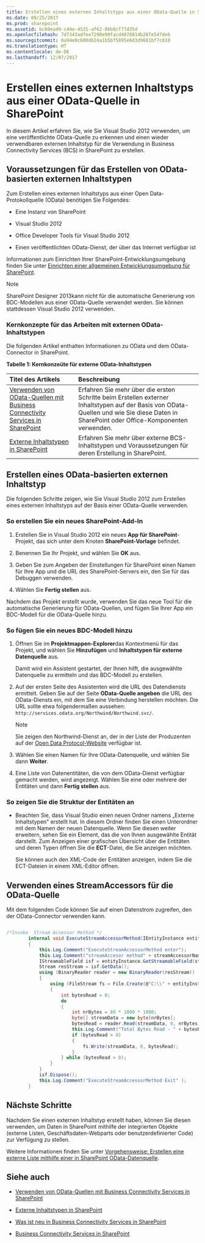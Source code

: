 ```yaml
---
title: Erstellen eines externen Inhaltstyps aus einer OData-Quelle in SharePoint
ms.date: 09/25/2017
ms.prod: sharepoint
ms.assetid: bc60ea49-c44e-4531-af62-06b8cf77d35d
ms.openlocfilehash: 7d7343adfee7290e99facd4076814b287e547deb
ms.sourcegitcommit: 0a94e0c600db24a1b5bf5895e6d3d9681bf7c810
ms.translationtype: HT
ms.contentlocale: de-DE
ms.lasthandoff: 12/07/2017
---
```

# <a name="create-an-external-content-type-from-an-odata-source-in-sharepoint"></a>Erstellen eines externen Inhaltstyps aus einer OData-Quelle in SharePoint

In diesem Artikel erfahren Sie, wie Sie Visual Studio 2012 verwenden, um eine veröffentlichte OData-Quelle zu erkennen und einen wieder verwendbaren externen Inhaltstyp für die Verwendung in Business Connectivity Services (BCS) in SharePoint zu erstellen.

## <a name="prerequisites-for-creating-odata-based-external-content-types"></a>Voraussetzungen für das Erstellen von OData-basierten externen Inhaltstypen
<a name="bkmk_Prerequisites"> </a>

Zum Erstellen eines externen Inhaltstyps aus einer Open Data-Protokollquelle (OData) benötigen Sie Folgendes:
  
    
    

- Eine Instanz von SharePoint
    
  
- Visual Studio 2012
    
  
- Office Developer Tools für Visual Studio 2012
    
  
- Einen veröffentlichten OData-Dienst, der über das Internet verfügbar ist
    
  
Informationen zum Einrichten Ihrer SharePoint-Entwicklungsumgebung finden Sie unter  [Einrichten einer allgemeinen Entwicklungsumgebung für SharePoint](set-up-a-general-development-environment-for-sharepoint.md).
  
> [!NOTE]
> SharePoint Designer 2013kann nicht für die automatische Generierung von BDC-Modellen aus einer OData-Quelle verwendet werden. Sie können stattdessen Visual Studio 2012 verwenden. 
  
    
    


### <a name="core-concepts-for-working-with-odata-external-content-types"></a>Kernkonzepte für das Arbeiten mit externen OData-Inhaltstypen

Die folgenden Artikel enthalten Informationen zu OData und dem OData-Connector in SharePoint.
  
    
    

**Tabelle 1: Kernkonzeüte für externe OData-Inhaltstypen**


|**Titel des Artikels**|**Beschreibung**|
|:-----|:-----|
| [Verwenden von OData-Quellen mit Business Connectivity Services in SharePoint](using-odata-sources-with-business-connectivity-services-in-sharepoint.md) <br/> |Erfahren Sie mehr über die ersten Schritte beim Erstellen externer Inhaltstypen auf der Basis von OData-Quellen und wie Sie diese Daten in SharePoint oder Office-Komponenten verwenden.  <br/> |
| [Externe Inhaltstypen in SharePoint](external-content-types-in-sharepoint.md) <br/> |Erfahren Sie mehr über externe BCS-Inhaltstypen und Voraussetzungen für deren Erstellung in SharePoint.  <br/> |
   

## <a name="create-an-odata-based-external-content-type"></a>Erstellen eines OData-basierten externen Inhaltstyp
<a name="bkmk_CreatingODataECT"> </a>

Die folgenden Schritte zeigen, wie Sie Visual Studio 2012 zum Erstellen eines externen Inhaltstyps auf der Basis einer OData-Quelle verwenden.
  
    
    

### <a name="to-create-a-new-sharepoint-add-in"></a>So erstellen Sie ein neues SharePoint-Add-In


1. Erstellen Sie in Visual Studio 2012 ein neues **App für SharePoint**-Projekt, das sich unter dem Knoten **SharePoint-Vorlage** befindet.
    
  
2. Benennen Sie Ihr Projekt, und wählen Sie **OK** aus.
    
  
3. Geben Sie zum Angeben der Einstellungen für SharePoint einen Namen für Ihre App und die URL des SharePoint-Servers ein, den Sie für das Debuggen verwenden.
    
  
4. Wählen Sie **Fertig stellen** aus.
    
  
Nachdem das Projekt erstellt wurde, verwenden Sie das neue Tool für die automatische Generierung für OData-Quellen, und fügen Sie Ihrer App ein BDC-Modell für die OData-Quelle hinzu.
  
    
    

### <a name="to-add-a-new-bdc-model"></a>So fügen Sie ein neues BDC-Modell hinzu


1. Öffnen Sie im **Projektmappen-Explorer**das Kontextmenü für das Projekt, und wählen Sie **Hinzufügen** und **Inhaltstypen für externe Datenquelle** aus.
    
    Damit wird ein Assistent gestartet, der Ihnen hilft, die ausgewählte Datenquelle zu ermitteln und das BDC-Modell zu erstellen.
    
  
2. Auf der ersten Seite des Assistenten wird die URL des Datendiensts ermittelt. Geben Sie auf der Seite **OData-Quelle angeben** die URL des OData-Diensts ein, mit dem Sie eine Verbindung herstellen möchten. Die URL sollte etwa folgendermaßen aussehen: `http://services.odata.org/Northwind/Northwind.svc/`.
    
    > [!NOTE]
    > Sie zeigen den Northwind-Dienst an, der in der Liste der Produzenten auf der [Open Data Protocol-Website](http://www.odata.org/ecosystem#liveservices) verfügbar ist. 

3. Wählen Sie einen Namen für Ihre OData-Datenquelle, und wählen Sie dann **Weiter**.
    
  
4. Eine Liste von Datenentitäten, die von dem OData-Dienst verfügbar gemacht werden, wird angezeigt. Wählen Sie eine oder mehrere der Entitäten und dann **Fertig stellen** aus.
    
  

### <a name="to-view-the-structure-of-the-entities"></a>So zeigen Sie die Struktur der Entitäten an


- Beachten Sie, dass Visual Studio einen neuen Ordner namens „Externe Inhaltstypen" erstellt hat. In diesem Ordner finden Sie einen Unterordner mit dem Namen der neuen Datenquelle. Wenn Sie diesen weiter erweitern, sehen Sie ein Element, das die von Ihnen ausgewählte Entität darstellt. Zum Anzeigen einer grafischen Übersicht über die Entitäten und deren Typen öffnen Sie die **ECT**-Datei, die Sie anzeigen möchten.
    
    Sie können auch den XML-Code der Entitäten anzeigen, indem Sie die ECT-Dateien in einem XML-Editor öffnen.
    
  

## <a name="use-a-stream-accessor-for-the-odata-source"></a>Verwenden eines StreamAccessors für die OData-Quelle
<a name="bkmk_UseStreamAccessor"> </a>

Mit dem folgenden Code können Sie auf einen Datenstrom zugreifen, den der OData-Connector verwenden kann.
  
    
    

```cs

/*Invoke  Stream Accessor Method */
        internal void ExecuteStreamAccessorMethod(IEntityInstance entityInstance, string streamAccessorName)
        {
            this.Log.Comment("ExecuteStreamAccessorMethod enter");
            this.Log.Comment("streamAccesor method" + streamAccessorName);
            IStreamableField isf = entityInstance.GetStreamableField(streamAccessorName);
            Stream resStream = isf.GetData();
            using (BinaryReader reader = new BinaryReader(resStream))
            {
                using (FileStream fs = File.Create(@"C:\\" + entityInstance.GetIdentity().GetIdentifierValues()[0] + ".jpg"))
                {
                    int bytesRead = 0;
                    do
                    {
                        int nrBytes = 80 * 1000 * 1000;
                        byte[] streamData = new byte[nrBytes];
                        bytesRead = reader.Read(streamData, 0, nrBytes);
                        this.Log.Comment("Total Bytes Read - " + bytesRead);
                        if (bytesRead > 0)
                        {
                            fs.Write(streamData, 0, bytesRead);
                        }
                    } while (bytesRead > 0);
                }
            }
            isf.Dispose();
            this.Log.Comment("ExecuteStreamAccessorMethod Exit" );
        }
```


## <a name="next-steps"></a>Nächste Schritte
<a name="bkmk_Next"> </a>

Nachdem Sie einen externen Inhaltstyp erstellt haben, können Sie diesen verwenden, um Daten in SharePoint mithilfe der integrierten Objekte (externe Listen, Geschäftsdaten-Webparts oder benutzerdefinierter Code) zur Verfügung zu stellen.
  
    
    
Weitere Informationen finden Sie unter  [Vorgehensweise: Erstellen eine externe Liste mithilfe einer in SharePoint OData-Datenquelle](how-to-create-an-external-list-using-an-odata-data-source-in-sharepoint.md).
  
    
    

## <a name="see-also"></a>Siehe auch
<a name="bkmk_Addres"> </a>


-  [Verwenden von OData-Quellen mit Business Connectivity Services in SharePoint](using-odata-sources-with-business-connectivity-services-in-sharepoint.md)
    
  
-  [Externe Inhaltstypen in SharePoint](external-content-types-in-sharepoint.md)
    
  
-  [Was ist neu in Business Connectivity Services in SharePoint](what-s-new-in-business-connectivity-services-in-sharepoint.md)
    
  
-  [Business Connectivity Services in SharePoint](business-connectivity-services-in-sharepoint.md)
    
  

